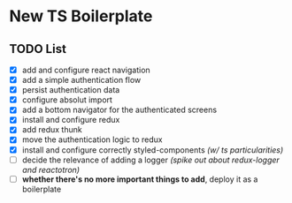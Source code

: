 # New TS Boilerplate

## TODO List

- [x] add and configure react navigation
- [x] add a simple authentication flow
- [x] persist authentication data
- [x] configure absolut import
- [x] add a bottom navigator for the authenticated screens
- [x] install and configure redux
- [x] add redux thunk
- [x] move the authentication logic to redux
- [x] install and configure correctly styled-components _(w/ ts particularities)_
- [ ] decide the relevance of adding a logger _(spike out about redux-logger and reactotron)_
- [ ] **whether there's no more important things to add**, deploy it as a boilerplate
